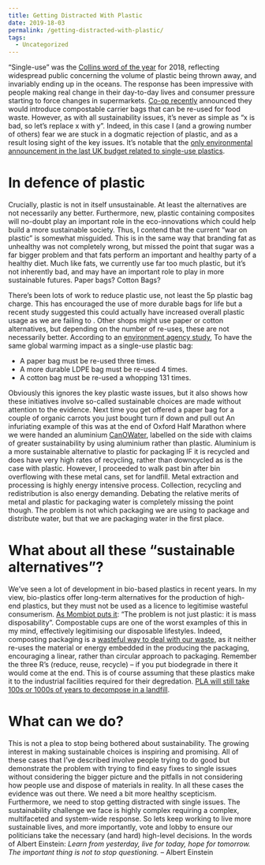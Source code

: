 ```yaml
---
title: Getting Distracted With Plastic
date: 2019-18-03
permalink: /getting-distracted-with-plastic/
tags:
  - Uncategorized
---
```


“Single-use” was the [Collins word of the year](https://www.collinsdictionary.com/woty) for 2018, reflecting widespread public concerning the volume of plastic being thrown away, and invariably ending up in the oceans. The response has been impressive with people making real change in their day-to-day lives and consumer pressure starting to force changes in supermarkets. [Co-op recently](https://www.bbc.co.uk/news/uk-45612315) announced they would introduce compostable carrier  bags that can be re-used for food waste. However, as with all sustainability issues, it’s never as simple as “x is bad, so let’s replace x with y”. Indeed, in this case I (and a growing number of others) fear we are stuck in a dogmatic rejection of plastic, and as a result losing sight of the key issues. It’s notable that the [only environmental announcement in the last UK budget related to single-use plastics](https://www.greenparty.org.uk/news/2018/10/29/caroline-lucas-budget-a-slap-in-the-face-for-headteachers/).

# In defence of plastic
Crucially, plastic is not in itself unsustainable. At least the alternatives are not necessarily any better. Furthermore, new, plastic containing composites will no-doubt play an important role in the eco-innovations which could help build a more sustainable society. Thus, I contend that the current “war on plastic” is somewhat misguided. This is in the same way that branding fat as unhealthy was not completely wrong, but missed the point that sugar was a far bigger problem and that fats perform an important and healthy party of a healthy diet. Much like fats, we currently use far too much plastic, but it’s not inherently bad, and may have an important role to play in more sustainable futures.
Paper bags? Cotton Bags?

There’s been lots of work to reduce plastic use, not least the 5p plastic bag charge. This has encouraged the use of more durable bags for life but a recent study suggested this could actually have increased overall plastic usage as we are failing to . Other shops might use paper or cotton alternatives, but depending on the number of re-uses, these are not necessarily better. According to an [environment agency study](https://assets.publishing.service.gov.uk/government/uploads/system/uploads/attachment_data/file/291023/scho0711buan-e-e.pdf), To have the same global warming impact as a single-use plastic bag:
- A paper bag must be re-used three times.
- A more durable LDPE bag must be re-used 4 times.
- A cotton bag must be re-used a whopping 131 times.

Obviously this ignores the key plastic waste issues, but it also shows how these initiatives involve so-called sustainable choices are made without attention to the evidence. Next time you get offered a paper bag for a couple of organic carrots you just bought turn if down and pull out 
An infuriating example of this was at the end of Oxford Half Marathon where we were handed an aluminium [CanOWater](https://www.canowater.com/), labelled on the side with claims of greater sustainability by using aluminium rather than plastic. Aluminium is a more sustainable alternative to plastic for packaging IF it is recycled and does have very high rates of recycling, rather than downcycled as is the case with plastic. However, I proceeded to walk past bin after bin overflowing with these metal cans, set for landfill. Metal extraction and processing is highly energy intensive process. Collection, recycling and redistribution is also energy demanding. Debating the relative merits of metal and plastic for packaging water is completely missing the point though. The problem is not which packaging we are using to package and distribute water, but that we are packaging water in the first place.
# What about all these “sustainable alternatives”?
We’ve seen a lot of development in bio-based plastics in recent years. In my view, bio-plastics offer long-term alternatives for the production of high-end plastics, but they must not be used as a licence to legitimise wasteful consumerism. [As Mombiot puts it](https://www.theguardian.com/commentisfree/2018/sep/06/save-earth-disposable-coffee-cup-green): “The problem is not just plastic: it is mass disposability”. Compostable cups are one of the worst examples of this in my mind, effectively legitimising our disposable lifestyles. Indeed, composting packaging is a [wasteful way to deal with our waste](https://quantis-intl.com/wp-content/uploads/2017/02/life_cycle_assessment_of_end-of-life_options_for_t.pdf), as it neither re-uses the material or energy embedded in the producing the packaging, encouraging a linear, rather than circular approach to packaging. Remember the three R’s (reduce, reuse, recycle) – if you put biodegrade in there it would come at the end. This is of course assuming that these plastics make it to the industrial facilities required for their degredation. [PLA will still take 100s or 1000s of years to decompose in a landfill](https://www.scientificamerican.com/article/environmental-impact-of-corn-based-plastics/). 
# What can we do?
This is not a plea to stop being bothered about sustainability. The growing interest in making sustainable choices is inspiring and promising. All of these cases that I’ve described involve people trying to do good but demonstrate the problem with trying to find easy fixes to single issues without considering the bigger picture and the pitfalls in not considering how people use and dispose of materials in reality. In all these cases the evidence was out there.
We need a bit more healthy scepticism. Furthermore, we need to stop getting distracted with single issues. The sustainability challenge we face is highly complex requiring a complex, multifaceted and system-wide response. So lets keep working to live more sustainable lives, and more importantly, vote and lobby to ensure our politicians take the necessary (and hard) high-level decisions. In the words of Albert Einstein: 
*Learn from yesterday, live for today, hope for tomorrow. The important thing is not to stop questioning.* – Albert Einstein
